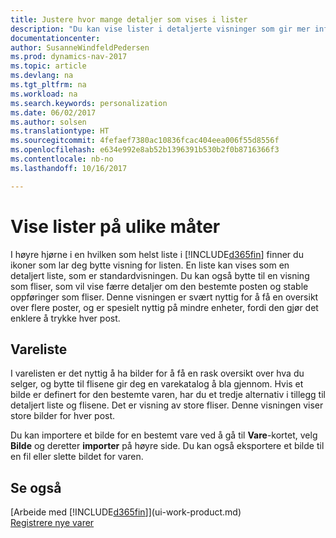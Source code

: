 ```yaml
---
title: Justere hvor mange detaljer som vises i lister
description: "Du kan vise lister i detaljerte visninger som gir mer informasjon, eller som fliser som det går raskt å se gjennom."
documentationcenter: 
author: SusanneWindfeldPedersen
ms.prod: dynamics-nav-2017
ms.topic: article
ms.devlang: na
ms.tgt_pltfrm: na
ms.workload: na
ms.search.keywords: personalization
ms.date: 06/02/2017
ms.author: solsen
ms.translationtype: HT
ms.sourcegitcommit: 4fefaef7380ac10836fcac404eea006f55d8556f
ms.openlocfilehash: e634e992e8ab52b1396391b530b2f0b8716366f3
ms.contentlocale: nb-no
ms.lasthandoff: 10/16/2017

---
```

# <a name="displaying-lists-in-different-ways"></a>Vise lister på ulike måter
I høyre hjørne i en hvilken som helst liste i [!INCLUDE[d365fin](includes/d365fin_md.md)] finner du ikoner som lar deg bytte visning for listen. En liste kan vises som en detaljert liste, som er standardvisningen. Du kan også bytte til en visning som fliser, som vil vise færre detaljer om den bestemte posten og stable oppføringer som fliser. Denne visningen er svært nyttig for å få en oversikt over flere poster, og er spesielt nyttig på mindre enheter, fordi den gjør det enklere å trykke hver post.

## <a name="items-list"></a>Vareliste
I varelisten er det nyttig å ha bilder for å få en rask oversikt over hva du selger, og bytte til flisene gir deg en varekatalog å bla gjennom. Hvis et bilde er definert for den bestemte varen, har du et tredje alternativ i tillegg til detaljert liste og flisene. Det er visning av store fliser. Denne visningen viser store bilder for hver post.

Du kan importere et bilde for en bestemt vare ved å gå til **Vare**-kortet, velg **Bilde** og deretter **importer** på høyre side. Du kan også eksportere et bilde til en fil eller slette bildet for varen.  

## <a name="see-also"></a>Se også
[Arbeide med [!INCLUDE[d365fin](includes/d365fin_md.md)]](ui-work-product.md)  
[Registrere nye varer](inventory-how-register-new-items.md)  

